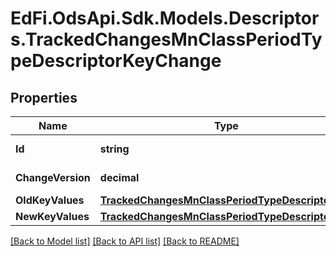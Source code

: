 # EdFi.OdsApi.Sdk.Models.Descriptors.TrackedChangesMnClassPeriodTypeDescriptorKeyChange

## Properties

Name | Type | Description | Notes
------------ | ------------- | ------------- | -------------
**Id** | **string** | Resource identifier | [optional] 
**ChangeVersion** | **decimal** | Change version | [optional] 
**OldKeyValues** | [**TrackedChangesMnClassPeriodTypeDescriptorKey**](TrackedChangesMnClassPeriodTypeDescriptorKey.md) |  | [optional] 
**NewKeyValues** | [**TrackedChangesMnClassPeriodTypeDescriptorKey**](TrackedChangesMnClassPeriodTypeDescriptorKey.md) |  | [optional] 

[[Back to Model list]](../README.md#documentation-for-models) [[Back to API list]](../README.md#documentation-for-api-endpoints) [[Back to README]](../README.md)

